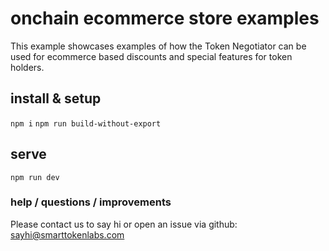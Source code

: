 # onchain ecommerce store examples

This example showcases examples of how the Token Negotiator can be used for ecommerce based discounts and special features for token holders.

## install & setup

`npm i`
`npm run build-without-export`

## serve 

`npm run dev`

### help / questions / improvements

Please contact us to say hi or open an issue via github:
<sayhi@smarttokenlabs.com>

